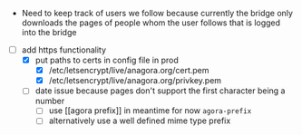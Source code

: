 - Need to keep track of users we follow because currently the bridge only downloads the pages of people whom the user follows that is logged into the bridge


- [ ] add https functionality
	- [x] put paths to certs in config file in prod
		- [x] /etc/letsencrypt/live/anagora.org/cert.pem
		- [x] /etc/letsencrypt/live/anagora.org/privkey.pem
	- [ ] date issue because pages don't support the first character being a number
		- [ ] use [[agora prefix]] in meantime for now `agora-prefix`
		- [ ] alternatively use a well defined mime type prefix